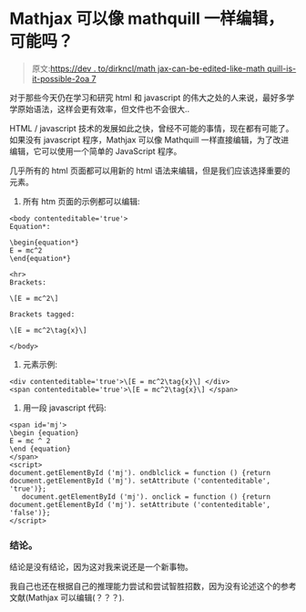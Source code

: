 # Mathjax 可以像 mathquill 一样编辑，可能吗？

> 原文:[https://dev . to/dirkncl/math jax-can-be-edited-like-math quill-is-it-possible-2oa 7](https://dev.to/dirkncl/mathjax-can-be-edited-like-mathquill-is-it-possible--2oa7)

对于那些今天仍在学习和研究 html 和 javascript 的伟大之处的人来说，最好多学学原始语法，这样会更有效率，但文件也不会很大..

HTML / javascript 技术的发展如此之快，曾经不可能的事情，现在都有可能了。如果没有 javascript 程序，Mathjax 可以像 Mathquill 一样直接编辑，为了改进编辑，它可以使用一个简单的 JavaScript 程序。

几乎所有的 html 页面都可以用新的 html 语法来编辑，但是我们应该选择重要的元素。

1.  所有 htm 页面的示例都可以编辑:

```
<body contenteditable='true'>
Equation*:

\begin{equation*}
E = mc^2
\end{equation*}

<hr>
Brackets:

\[E = mc^2\]

Brackets tagged:

\[E = mc^2\tag{x}\]

</body> 
```

1.  元素示例:

```
<div contenteditable='true'>\[E = mc^2\tag{x}\] </div>
<span contenteditable='true'>\[E = mc^2\tag{x}\] </span> 
```

1.  用一段 javascript 代码:

```
<span id='mj'> 
\begin {equation}
E = mc ^ 2
\end {equation}
</span>
<script>
document.getElementById ('mj'). ondblclick = function () {return document.getElementById ('mj'). setAttribute ('contenteditable', 'true')};
   document.getElementById ('mj'). onclick = function () {return document.getElementById ('mj'). setAttribute ('contenteditable', 'false')};
</script> 
```

### [](#conclusion)结论。

结论是没有结论，因为这对我来说还是一个新事物。

我自己也还在根据自己的推理能力尝试和尝试智胜招数，因为没有论述这个的参考文献(Mathjax 可以编辑(？？？).